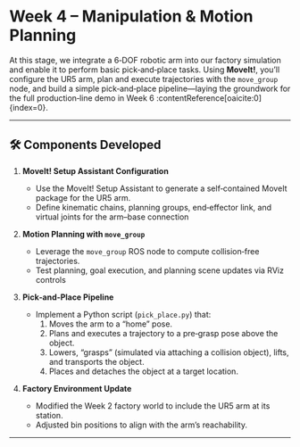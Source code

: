 
# Week 4 – Manipulation & Motion Planning

At this stage, we integrate a 6‑DOF robotic arm into our factory simulation and enable it to perform basic pick‑and‑place tasks. Using **MoveIt!**, you’ll configure the UR5 arm, plan and execute trajectories with the `move_group` node, and build a simple pick‑and‑place pipeline—laying the groundwork for the full production‑line demo in Week 6 :contentReference[oaicite:0]{index=0}.

---

## 🛠️ Components Developed

1. **MoveIt! Setup Assistant Configuration**  
   - Use the MoveIt! Setup Assistant to generate a self‐contained MoveIt package for the UR5 arm.  
   - Define kinematic chains, planning groups, end‑effector link, and virtual joints for the arm–base connection 

2. **Motion Planning with `move_group`**  
   - Leverage the `move_group` ROS node to compute collision‐free trajectories.  
   - Test planning, goal execution, and planning scene updates via RViz controls 

3. **Pick‑and‑Place Pipeline**  
   - Implement a Python script (`pick_place.py`) that:  
     1. Moves the arm to a “home” pose.  
     2. Plans and executes a trajectory to a pre‑grasp pose above the object.  
     3. Lowers, “grasps” (simulated via attaching a collision object), lifts, and transports the object.  
     4. Places and detaches the object at a target location.

4. **Factory Environment Update**  
   - Modified the Week 2 factory world to include the UR5 arm at its station.  
   - Adjusted bin positions to align with the arm’s reachability.

---

